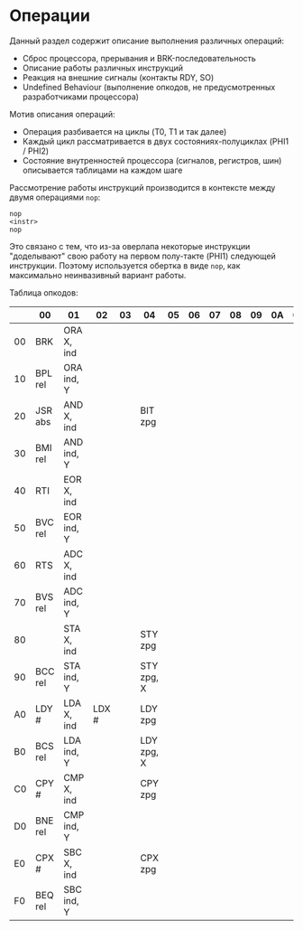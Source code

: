 # Операции

Данный раздел содержит описание выполнения различных операций:
- Сброс процессора, прерывания и BRK-последовательность
- Описание работы различных инструкций
- Реакция на внешние сигналы (контакты RDY, SO)
- Undefined Behaviour (выполнение опкодов, не предусмотренных разработчиками процессора)

Мотив описания операций:
- Операция разбивается на циклы (T0, T1 и так далее)
- Каждый цикл рассматривается в двух состояниях-полуциклах (PHI1 / PHI2)
- Состояние внутренностей процессора (сигналов, регистров, шин) описывается таблицами на каждом шаге

Рассмотрение работы инструкций производится в контексте между двумя операциями `nop`:

```
nop
<instr>
nop
```

Это связано с тем, что из-за оверлапа некоторые инструкции "доделывают" свою работу на первом полу-такте (PHI1) следующей инструкции.
Поэтому используется обертка в виде `nop`, как максимально неинвазивный вариант работы.

Таблица опкодов:

|   |00     |01        |02   |03 |04        |05|06|07|08|09|0A|0B|0C|0D|0E|0F|
|---|-------|----------|-----|---|----------|---|---|---|---|---|---|---|---|---|---|---|
|00 |BRK    |ORA X, ind|     |   |          | | | | | | | | | | | |
|10 |BPL rel|ORA ind, Y|     |   |          | | | | | | | | | | | |
|20 |JSR abs|AND X, ind|     |   |BIT zpg   | | | | | | | | | | | |
|30 |BMI rel|AND ind, Y|     |   |          | | | | | | | | | | | |
|40 |RTI    |EOR X, ind|     |   |          | | | | | | | | | | | |
|50 |BVC rel|EOR ind, Y|     |   |          | | | | | | | | | | | |
|60 |RTS    |ADC X, ind|     |   |          | | | | | | | | | | | |
|70 |BVS rel|ADC ind, Y|     |   |          | | | | | | | | | | | |
|80 |       |STA X, ind|     |   |STY zpg   | | | | | | | | | | | |
|90 |BCC rel|STA ind, Y|     |   |STY zpg, X| | | | | | | | | | | |
|A0 |LDY #  |LDA X, ind|LDX #|   |LDY zpg   | | | | | | | | | | | |
|B0 |BCS rel|LDA ind, Y|     |   |LDY zpg, X| | | | | | | | | | | |
|C0 |CPY #  |CMP X, ind|     |   |CPY zpg   | | | | | | | | | | | |
|D0 |BNE rel|CMP ind, Y|     |   |          | | | | | | | | | | | |
|E0 |CPX #  |SBC X, ind|     |   |CPX zpg   | | | | | | | | | | | |
|F0 |BEQ rel|SBC ind, Y|     |   |          | | | | | | | | | | | |
